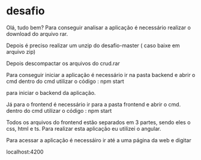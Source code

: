 # desafio
Olá, tudo bem?
Para conseguir analisar a aplicação é necessário realizar o download do arquivo rar.

Depois é preciso realizar um unzip do desafio-master ( caso baixe em arquivo zip)

Depois descompactar os arquivos do crud.rar

Para conseguir iniciar a aplicação é necessário ir na pasta backend e abrir o cmd
dentro do cmd utilizar o código :                  npm start

para iniciar o backend da aplicação.

Já para o frontend é necessário ir para a pasta frontend e abrir o cmd.
dentro do cmd utilizar o código :                  npm start

Todos os arquivos do frontend estão separados em 3 partes, sendo eles o css, html e ts.
Para realizar esta aplicação eu utilizei o angular.

Para acessar a aplicação é necessáiro ir até a uma página da web e digitar

localhost:4200

